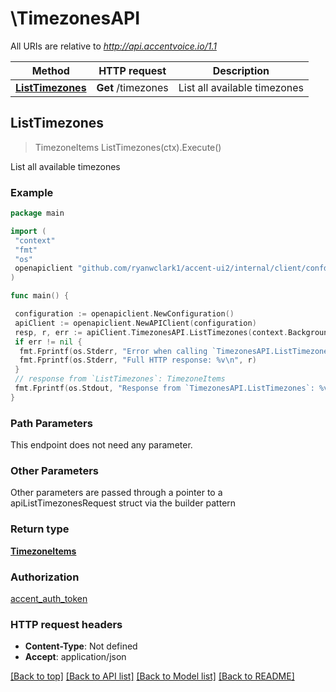# \TimezonesAPI

All URIs are relative to *<http://api.accentvoice.io/1.1>*

Method | HTTP request | Description
------------- | ------------- | -------------
[**ListTimezones**](TimezonesAPI.md#ListTimezones) | **Get** /timezones | List all available timezones

## ListTimezones

> TimezoneItems ListTimezones(ctx).Execute()

List all available timezones

### Example

```go
package main

import (
 "context"
 "fmt"
 "os"
 openapiclient "github.com/ryanwclark1/accent-ui2/internal/client/confd"
)

func main() {

 configuration := openapiclient.NewConfiguration()
 apiClient := openapiclient.NewAPIClient(configuration)
 resp, r, err := apiClient.TimezonesAPI.ListTimezones(context.Background()).Execute()
 if err != nil {
  fmt.Fprintf(os.Stderr, "Error when calling `TimezonesAPI.ListTimezones``: %v\n", err)
  fmt.Fprintf(os.Stderr, "Full HTTP response: %v\n", r)
 }
 // response from `ListTimezones`: TimezoneItems
 fmt.Fprintf(os.Stdout, "Response from `TimezonesAPI.ListTimezones`: %v\n", resp)
}
```

### Path Parameters

This endpoint does not need any parameter.

### Other Parameters

Other parameters are passed through a pointer to a apiListTimezonesRequest struct via the builder pattern

### Return type

[**TimezoneItems**](TimezoneItems.md)

### Authorization

[accent_auth_token](../README.md#accent_auth_token)

### HTTP request headers

- **Content-Type**: Not defined
- **Accept**: application/json

[[Back to top]](#) [[Back to API list]](../README.md#documentation-for-api-endpoints)
[[Back to Model list]](../README.md#documentation-for-models)
[[Back to README]](../README.md)
